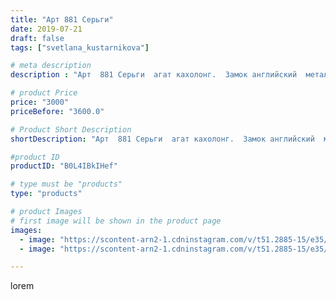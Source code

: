 ```yaml
---
title: "Арт 881 Серьги"
date: 2019-07-21
draft: false
tags: ["svetlana_kustarnikova"]

# meta description
description : "Арт  881 Серьги  агат кахолонг.  Замок английский  металл  родий."

# product Price
price: "3000"
priceBefore: "3600.0"

# Product Short Description
shortDescription: "Арт  881 Серьги  агат кахолонг.  Замок английский  металл  родий."

#product ID
productID: "B0L4IBkIHef"

# type must be "products"
type: "products"

# product Images
# first image will be shown in the product page
images:
  - image: "https://scontent-arn2-1.cdninstagram.com/v/t51.2885-15/e35/p1080x1080/66484750_146827346387283_7314337175705417296_n.jpg?tp=1&_nc_ht=scontent-arn2-1.cdninstagram.com&_nc_cat=103&_nc_ohc=tQfq6jg4R7gAX9K2MSY&oh=97a11b942bfab3128efbb34dddd2fecf&oe=606AA3C7&ig_cache_key=MjA5MzAxMzI4Nzk3ODQ5MTY2NA%3D%3D.2"
  - image: "https://scontent-arn2-1.cdninstagram.com/v/t51.2885-15/e35/p1080x1080/66032570_156659072056165_3958840642851339665_n.jpg?tp=1&_nc_ht=scontent-arn2-1.cdninstagram.com&_nc_cat=101&_nc_ohc=urCMjKRY0LgAX9fDDwV&oh=53e60f383db7fa2edc11a7db64678596&oe=6069DD19&ig_cache_key=MjA5MzAxMzI4Nzk4NjgyNjcwNQ%3D%3D.2"

---
```

lorem
